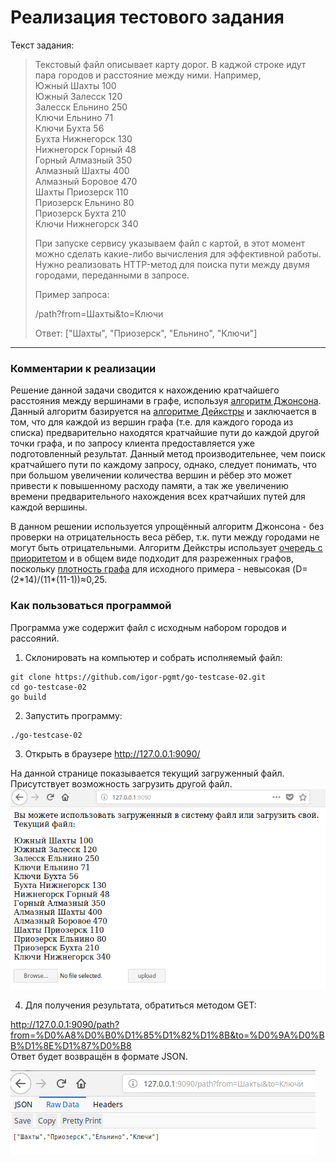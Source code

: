 # Реализация тестового задания
Текст задания:
>Текстовый файл описывает карту дорог. В каджой строке идут пара городов и расстояние между ними. Например,  
> Южный Шахты 100  
> Южный Залесск 120  
> Залесск Ельнино 250  
> Ключи Ельнино 71  
> Ключи Бухта 56  
> Бухта Нижнегорск 130  
> Нижнегорск Горный 48  
> Горный Алмазный 350  
> Алмазный Шахты 400  
> Алмазный Боровое 470  
> Шахты Приозерск 110  
> Приозерск Ельнино 80  
> Приозерск Бухта 210  
> Ключи Нижнегорск 340  
>
>При запуске сервису указываем файл с картой, в этот момент можно сделать какие-либо вычисления для эффективной работы.  
>Нужно реализовать HTTP-метод для поиска пути между двумя городами, переданными в запросе. 
>
>Пример запроса:
>
>/path?from=Шахты&to=Ключи
>
>Ответ:
>["Шахты", "Приозерск", "Ельнино", "Ключи"]

___
### Комментарии к реализации
Решение данной задачи сводится к нахождению кратчайшего расстояния между вершинами в графе, используя [алгоритм Джонсона](https://ru.wikipedia.org/wiki/%D0%90%D0%BB%D0%B3%D0%BE%D1%80%D0%B8%D1%82%D0%BC_%D0%94%D0%B6%D0%BE%D0%BD%D1%81%D0%BE%D0%BD%D0%B0). Данный алгоритм базируется на [алгоритме Дейкстры](https://ru.wikipedia.org/wiki/%D0%90%D0%BB%D0%B3%D0%BE%D1%80%D0%B8%D1%82%D0%BC_%D0%94%D0%B5%D0%B9%D0%BA%D1%81%D1%82%D1%80%D1%8B) и заключается в том, что для каждой из вершин графа (т.е. для каждого города из списка) предварительно находятся кратчайшие пути до каждой другой точки графа, и по запросу клиента предоставляется уже подготовленный результат. Данный метод производительнее, чем поиск кратчайшего пути по каждому запросу, однако, следует понимать, что при большом увеличении количества вершин и рёбер это может привести к повышенному расходу памяти, а так же увеличению времени предварительного нахождения всех кратчайших путей для каждой вершины.  

В данном решении используется упрощённый алгоритм Джонсона - без проверки на отрицательность веса рёбер, т.к. пути между городами не могут быть отрицательными. Алгоритм Дейкстры использует [очередь с приоритетом](https://ru.wikipedia.org/wiki/%D0%9E%D1%87%D0%B5%D1%80%D0%B5%D0%B4%D1%8C_%D1%81_%D0%BF%D1%80%D0%B8%D0%BE%D1%80%D0%B8%D1%82%D0%B5%D1%82%D0%BE%D0%BC_(%D0%BF%D1%80%D0%BE%D0%B3%D1%80%D0%B0%D0%BC%D0%BC%D0%B8%D1%80%D0%BE%D0%B2%D0%B0%D0%BD%D0%B8%D0%B5)) и в общем виде подходит для разреженных графов, поскольку [плотность графа](https://ru.wikipedia.org/wiki/%D0%9F%D0%BB%D0%BE%D1%82%D0%BD%D1%8B%D0%B9_%D0%B3%D1%80%D0%B0%D1%84) для исходного примера - невысокая (D=(2\*14)/(11\*(11-1))≈0,25. 

### Как пользоваться программой
Программа уже содержит файл с исходным набором городов и рассояний.

1. Склонировать на компьютер и собрать исполняемый файл:

```
git clone https://github.com/igor-pgmt/go-testcase-02.git
cd go-testcase-02
go build
```

2. Запустить программу:

```
./go-testcase-02
```

3. Открыть в браузере http://127.0.0.1:9090/

На данной странице показывается текущий загруженный файл.  
Присутствует возможность загрузить другой файл.  
![index](https://github.com/igor-pgmt/go-testcase-02/blob/master/screenshots/index.png)

4. Для получения результата, обратиться методом GET:   

http://127.0.0.1:9090/path?from=%D0%A8%D0%B0%D1%85%D1%82%D1%8B&to=%D0%9A%D0%BB%D1%8E%D1%87%D0%B8  
Ответ будет возвращён в формате JSON.

![index](https://github.com/igor-pgmt/go-testcase-02/blob/master/screenshots/result.png)